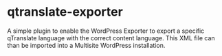 qtranslate-exporter
===================

A simple plugin to enable the WordPress Exporter to export a specific qTranslate language with the correct content language. This XML file can than be imported into a Multisite WordPress installation.